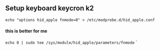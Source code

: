 ## Setup keyboard keycron k2

`echo "options hid_apple fnmode=0" > /etc/modprobe.d/hid_apple.conf`

#### this is better for me
`echo 0 | sudo tee /sys/module/hid_apple/parameters/fnmode`
`


